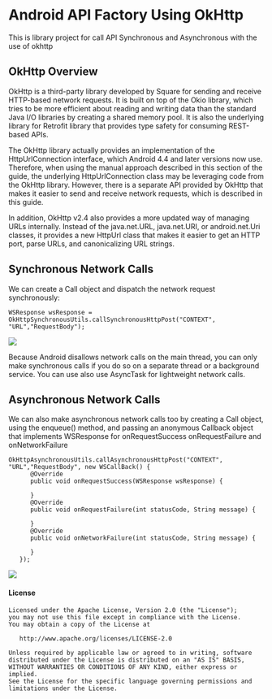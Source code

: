 # Android API Factory Using OkHttp
This is library project for call API Synchronous and Asynchronous with the use of okhttp

## OkHttp Overview
OkHttp is a third-party library developed by Square for sending and receive HTTP-based network requests. It is built on top of the Okio library, which tries to be more efficient about reading and writing data than the standard Java I/O libraries by creating a shared memory pool. It is also the underlying library for Retrofit library that provides type safety for consuming REST-based APIs.

The OkHttp library actually provides an implementation of the HttpUrlConnection interface, which Android 4.4 and later versions now use. Therefore, when using the manual approach described in this section of the guide, the underlying HttpUrlConnection class may be leveraging code from the OkHttp library. However, there is a separate API provided by OkHttp that makes it easier to send and receive network requests, which is described in this guide.

In addition, OkHttp v2.4 also provides a more updated way of managing URLs internally. Instead of the java.net.URL, java.net.URI, or android.net.Uri classes, it provides a new HttpUrl class that makes it easier to get an HTTP port, parse URLs, and canonicalizing URL strings.



## Synchronous Network Calls

We can create a Call object and dispatch the network request synchronously:
~~~
WSResponse wsResponse = OkHttpSynchronousUtils.callSynchronousHttpPost("CONTEXT", "URL","RequestBody");
~~~
![](http://res.cloudinary.com/reyinfotech/image/upload/c_scale,q_auto:best,r_0,w_802/a_0/v1516696861/APIFactory/Screen_Shot_2018-01-23_at_2.08.48_PM.png)

Because Android disallows network calls on the main thread, you can only make synchronous calls if you do so on a separate thread or a background service. You can use also use AsyncTask for lightweight network calls.

## Asynchronous Network Calls
We can also make asynchronous network calls too by creating a Call object, using the enqueue() method, and passing an anonymous Callback object that implements WSResponse for onRequestSuccess onRequestFailure and onNetworkFailure
~~~
OkHttpAsynchronousUtils.callAsynchronousHttpPost("CONTEXT", "URL","RequestBody", new WSCallBack() {
      @Override
      public void onRequestSuccess(WSResponse wsResponse) {

      }
      @Override
      public void onRequestFailure(int statusCode, String message) {

      }
      @Override
      public void onNetworkFailure(int statusCode, String message) {

      }
   });
~~~
![](http://res.cloudinary.com/reyinfotech/image/upload/c_scale,q_100,w_802/v1516697608/APIFactory/Screen_Shot_2018-01-23_at_2.22.55_PM.png)

#### License

~~~~
Licensed under the Apache License, Version 2.0 (the "License");
you may not use this file except in compliance with the License.
You may obtain a copy of the License at

   http://www.apache.org/licenses/LICENSE-2.0

Unless required by applicable law or agreed to in writing, software
distributed under the License is distributed on an "AS IS" BASIS,
WITHOUT WARRANTIES OR CONDITIONS OF ANY KIND, either express or implied.
See the License for the specific language governing permissions and
limitations under the License.
~~~~

